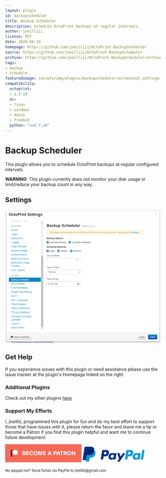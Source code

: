 ```yaml
---
layout: plugin
id: backupscheduler
title: Backup Scheduler
description: Schedule OctoPrint backups at regular intervals.
author: jneilliii
license: MIT
date: 2020-09-19
homepage: https://github.com/jneilliii/OctoPrint-BackupScheduler
source: https://github.com/jneilliii/OctoPrint-BackupScheduler
archive: https://github.com/jneilliii/OctoPrint-BackupScheduler/archive/master.zip
tags:
- backup
- schedule
featuredimage: /assets/img/plugins/backupscheduler/screenshot_settings.png
compatibility:
  octoprint:
  - 1.3.10
  os:
  - linux
  - windows
  - macos
  - freebsd
  python: ">=2.7,<4"
---
```


# Backup Scheduler

This plugin allows you to schedule OctoPrint backups at regular configured intervals.

**WARNING**: This plugin currently does not monitor your disk usage or limit/reduce your backup count in any way.

## Settings

![screenshot](/assets/img/plugins/backupscheduler/screenshot_settings.png)

## Get Help

If you experience issues with this plugin or need assistance please use the issue tracker at the plugin's Homepage linked on the right.

### Additional Plugins

Check out my other plugins [here](https://plugins.octoprint.org/by_author/#jneilliii)

### Support My Efforts
I, jneilliii, programmed this plugin for fun and do my best effort to support those that have issues with it, please return the favor and leave me a tip or become a Patron if you find this plugin helpful and want me to continue future development.

[![Patreon](/assets/img/plugins/backupscheduler/patreon-with-text-new.png)](https://www.patreon.com/jneilliii) [![paypal](/assets/img/plugins/backupscheduler/paypal-with-text.png)](https://paypal.me/jneilliii)

<small>No paypal.me? Send funds via PayPal to jneilliii&#64;gmail&#46;com</small>
